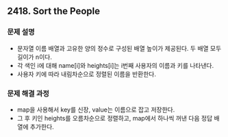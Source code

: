 ## 2418. Sort the People
### 문제 설명
- 문자열 이름 배열과 고유한 양의 정수로 구성된 배열 높이가 제공된다. 두 배열 모두 길이가 n이다.
- 각 색인 i에 대해 name[i]와 heights[i]는 i번째 사용자의 이름과 키를 나타낸다.
- 사용자 키에 따라 내림차순으로 정렬된 이름을 반환한다.
​
### 문제 해결 과정
- map을 사용해서 key를 신장, value는 이름으로 잡고 저장한다.
- 그 후 키인 heights를 오름차순으로 정렬하고, map에서 하나씩 꺼낸 다음 정답 배열에 추가한다.
​
